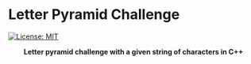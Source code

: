 # Letter Pyramid Challenge

[![License: MIT](https://img.shields.io/badge/License-MIT-blue.svg)](https://opensource.org/licenses/MIT)

<p align="center"><b>Letter pyramid challenge with a given string of characters in C++</b></p>
